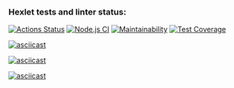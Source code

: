 ### Hexlet tests and linter status:
[![Actions Status](https://github.com/kirillmarkeyev/frontend-project-lvl2/workflows/hexlet-check/badge.svg)](https://github.com/kirillmarkeyev/frontend-project-lvl2/actions)
[![Node.js CI](https://github.com/kirillmarkeyev/frontend-project-lvl2/actions/workflows/nodejs.yml/badge.svg)](https://github.com/kirillmarkeyev/frontend-project-lvl2/actions/workflows/nodejs.yml)
[![Maintainability](https://api.codeclimate.com/v1/badges/97051ed1b79c4622dd6b/maintainability)](https://codeclimate.com/github/kirillmarkeyev/frontend-project-lvl2/maintainability)
[![Test Coverage](https://api.codeclimate.com/v1/badges/97051ed1b79c4622dd6b/test_coverage)](https://codeclimate.com/github/kirillmarkeyev/frontend-project-lvl2/test_coverage)


[![asciicast](https://asciinema.org/a/Cj3yScenqTZCGrBAbMrBersav.svg)](https://asciinema.org/a/Cj3yScenqTZCGrBAbMrBersav)

[![asciicast](https://asciinema.org/a/AxXkzKTWGbcUXHP29HHz04ZSy.svg)](https://asciinema.org/a/AxXkzKTWGbcUXHP29HHz04ZSy)

[![asciicast](https://asciinema.org/a/xgCJcgSL9502IKfsTa2lkDcGk.svg)](https://asciinema.org/a/xgCJcgSL9502IKfsTa2lkDcGk)
